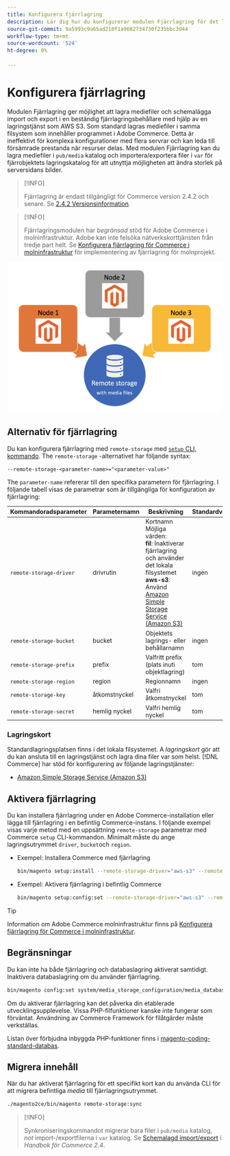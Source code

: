 ```yaml
---
title: Konfigurera fjärrlagring
description: Lär dig hur du konfigurerar modulen Fjärrlagring för det lokala handelsprogrammet.
source-git-commit: 9a5993c9a65ad210f1a9682734730f235bbc3d44
workflow-type: tm+mt
source-wordcount: '524'
ht-degree: 0%

---
```


# Konfigurera fjärrlagring

Modulen Fjärrlagring ger möjlighet att lagra mediefiler och schemalägga import och export i en beständig fjärrlagringsbehållare med hjälp av en lagringstjänst som AWS S3. Som standard lagras mediefiler i samma filsystem som innehåller programmet i Adobe Commerce. Detta är ineffektivt för komplexa konfigurationer med flera servrar och kan leda till försämrade prestanda när resurser delas. Med modulen Fjärrlagring kan du lagra mediefiler i `pub/media` katalog och importera/exportera filer i `var` för fjärrobjektets lagringskatalog för att utnyttja möjligheten att ändra storlek på serversidans bilder.

>[!INFO]
>
>Fjärrlagring är endast tillgängligt för Commerce version 2.4.2 och senare. Se [2.4.2 Versionsinformation](https://devdocs.magento.com/guides/v2.4/release-notes/open-source-2-4-2.html).

>[!INFO]
>
>Fjärrlagringsmodulen har _begränsad_ stöd för Adobe Commerce i molninfrastruktur. Adobe kan inte felsöka nätverkskorttjänsten från tredje part helt. Se [Konfigurera fjärrlagring för Commerce i molninfrastruktur](cloud-support.md) för implementering av fjärrlagring för molnprojekt.

![schemabild](../../assets/configuration/remote-storage-schema.png)

## Alternativ för fjärrlagring

Du kan konfigurera fjärrlagring med `remote-storage` med [`setup` CLI, kommando](../../installation/tutorials/deployment.md). The `remote-storage` -alternativet har följande syntax:

```text
--remote-storage-<parameter-name>="<parameter-value>"
```

The `parameter-name` refererar till den specifika parametern för fjärrlagring. I följande tabell visas de parametrar som är tillgängliga för konfiguration av fjärrlagring:

| Kommandoradsparameter | Parameternamn | Beskrivning | Standardvärde |
|--- |--- |--- |--- |
| `remote-storage-driver` | drivrutin | Kortnamn<br>Möjliga värden:<br>**fil**: Inaktiverar fjärrlagring och använder det lokala filsystemet <br>**aws-s3**: Använd [Amazon Simple Storage Service (Amazon S3)](remote-storage-aws-s3.md) | ingen |
| `remote-storage-bucket` | bucket | Objektets lagrings- eller behållarnamn | ingen |
| `remote-storage-prefix` | prefix | Valfritt prefix (plats inuti objektlagring) | tom |
| `remote-storage-region` | region | Regionnamn | ingen |
| `remote-storage-key` | åtkomstnyckel | Valfri åtkomstnyckel | tom |
| `remote-storage-secret` | hemlig nyckel | Valfri hemlig nyckel | tom |

### Lagringskort

Standardlagringsplatsen finns i det lokala filsystemet. A _lagringskort_ gör att du kan ansluta till en lagringstjänst och lagra dina filer var som helst. [!DNL Commerce] har stöd för konfigurering av följande lagringstjänster:

- [Amazon Simple Storage Service (Amazon S3)](remote-storage-aws-s3.md)

## Aktivera fjärrlagring

Du kan installera fjärrlagring under en Adobe Commerce-installation eller lägga till fjärrlagring i en befintlig Commerce-instans. I följande exempel visas varje metod med en uppsättning `remote-storage` parametrar med Commerce `setup` CLI-kommandon. Minimalt måste du ange lagringsutrymmet `driver`, `bucket`och `region`.

- Exempel: Installera Commerce med fjärrlagring

   ```bash
   bin/magento setup:install --remote-storage-driver="aws-s3" --remote-storage-bucket="myBucket" --remote-storage-region="us-east-1"
   ```

- Exempel: Aktivera fjärrlagring i befintlig Commerce

   ```bash
   bin/magento setup:config:set --remote-storage-driver="aws-s3" --remote-storage-bucket="myBucket" --remote-storage-region="us-east-1"
   ```

>[!TIP]
>
>Information om Adobe Commerce molninfrastruktur finns på [Konfigurera fjärrlagring för Commerce i molninfrastruktur](cloud-support.md).

## Begränsningar

Du kan inte ha både fjärrlagring och databaslagring aktiverat samtidigt. Inaktivera databaslagring om du använder fjärrlagring.

```bash
bin/magento config:set system/media_storage_configuration/media_database 0
```

Om du aktiverar fjärrlagring kan det påverka din etablerade utvecklingsupplevelse. Vissa PHP-filfunktioner kanske inte fungerar som förväntat. Användning av Commerce Framework för filåtgärder måste verkställas.

Listan över förbjudna inbyggda PHP-funktioner finns i [magento-coding-standard-databas][code-standard].

## Migrera innehåll

När du har aktiverat fjärrlagring för ett specifikt kort kan du använda CLI för att migrera befintliga _media_ till fjärrlagringsutrymmet.

```bash
./magento2ce/bin/magento remote-storage:sync
```

>[!INFO]
>
>Synkroniseringskommandot migrerar bara filer i `pub/media` katalog, _not_ import-/exportfilerna i `var` katalog. Se [Schemalagd import/export][import-export] i _Handbok för Commerce 2.4_.

<!-- link definitions -->

[import-export]: https://docs.magento.com/user-guide/system/data-scheduled-import-export.html
[code-standard]: https://github.com/magento/magento-coding-standard/blob/develop/Magento2/Sniffs/Functions/DiscouragedFunctionSniff.php
